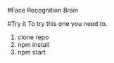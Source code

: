 #Face Recognition Brain

#Try it
To try this one you need to.

1. clone repo
2. npm install
3. npm start
